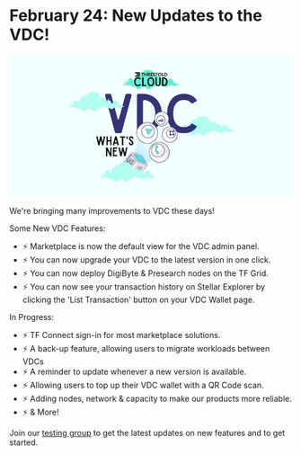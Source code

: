 # February 24: New Updates to the VDC!

![](img/whatsnewvdc.jpg)

We're bringing many improvements to VDC these days!

Some New VDC Features:

- ⚡️ Marketplace is now the default view for the VDC admin panel.
- ⚡️ You can now upgrade your VDC to the latest version in one click.
- ⚡️ You can now deploy DigiByte & Presearch nodes on the TF Grid.
- ⚡️ You can now see your transaction history on Stellar Explorer by clicking the 'List Transaction' button on your VDC Wallet page.

In Progress:

- ⚡️ TF Connect sign-in for most marketplace solutions.
- ⚡️ A back-up feature, allowing users to migrate workloads between VDCs
- ⚡️ A reminder to update whenever a new version is available.
- ⚡️ Allowing users to top up their VDC wallet with a QR Code scan.
- ⚡️ Adding nodes, network & capacity to make our products more reliable.
- ⚡️ & More!

Join our [testing group](https://t.me/joinchat/BwOvOxxgK59GmRoZ2_sM0w) to get the latest updates on new features and to get started.